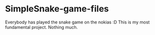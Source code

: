 # SimpleSnake-game-files
Everybody has played the snake game on the nokias :D
This is my most fundamental project.
Nothing much.
